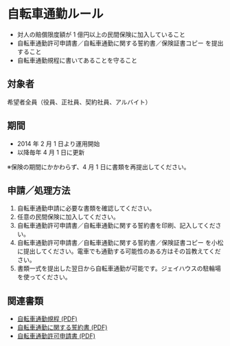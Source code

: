 # 自転車通勤ルール

- 対人の賠償限度額が 1 億円以上の民間保険に加入していること
- 自転車通勤許可申請書／自転車通勤に関する誓約書／保険証書コピー を提出すること
- 自転車通勤規程に書いてあることを守ること

## 対象者

希望者全員（役員、正社員、契約社員、アルバイト）

## 期間

- 2014 年 2 月 1 日より運用開始
- 以降毎年 4 月 1 日に更新
 
※保険の期間にかかわらず、4 月 1 日に書類を再提出してください。

## 申請／処理方法

1. 自転車通勤申請に必要な書類を確認してください。
2. 任意の民間保険に加入してください。
3. 自転車通勤許可申請書／自転車通勤に関する誓約書を印刷、記入してください。
4. 自転車通勤許可申請書／自転車通勤に関する誓約書／保険証書コピー を小松に提出してください。電車でも通勤する可能性のある方はその旨教えてください。
5. 書類一式を提出した翌日から自転車通勤が可能です。ジェイハウスの駐輪場を使ってください。

## 関連書類

- [自転車通勤規程 (PDF)](https://esa-storage-tokyo.s3-ap-northeast-1.amazonaws.com/uploads/production/attachments/47/2015/04/06/177/369ba0ad-419c-4ba7-af3e-bb3ceaecbfd6.pdf)
- [自転車通勤に関する誓約書 (PDF)](https://esa-storage-tokyo.s3-ap-northeast-1.amazonaws.com/uploads/production/attachments/47/2015/04/06/177/dc36613f-9b5c-4bb6-801b-d9592de573c7.pdf)
- [自転車通勤許可申請書 (PDF)](https://esa-storage-tokyo.s3-ap-northeast-1.amazonaws.com/uploads/production/attachments/47/2015/04/06/177/6b0f8fe1-fc5b-4594-ae60-b741abf580a0.pdf)